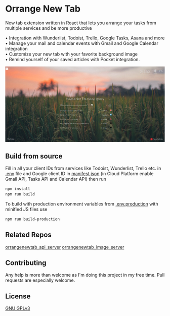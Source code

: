 # Orrange New Tab

New tab extension written in React that lets you arrange your tasks from multiple services and be more productive

• Integration with Wunderlist, Todoist, Trello, Google Tasks, Asana and more  
• Manage your mail and calendar events with Gmail and Google Calendar integration  
• Customize your new tab with your favorite background image  
• Remind yourself of your saved articles with Pocket integration.  

![main page](readmeFiles/main_tab.png)

 
## Build from source

Fill in all your client IDs from services like Todoist, Wunderlist, Trello etc. in [.env](.env) file and Google client ID in [manifest.json](public/manifest.example.json) (in Cloud Platform enable Gmail API, Tasks API and Calendar API) then run
```bash
npm install
npm run build
```
To build with production environment variables from [.env.production](.env.production) with minified JS files use

```bash
npm run build-production
```
## Related Repos
[orrangenewtab_api_server](https://github.com/lopogo59/orrangenewtab_api_server)
[orrangenewtab_image_server](https://github.com/lopogo59/orrangenewtab_image_server)

## Contributing
Any help is more than welcome as I'm doing this project in my free time. Pull requests are especially welcome. 


## License
[GNU GPLv3](https://choosealicense.com/licenses/gpl-3.0/)
